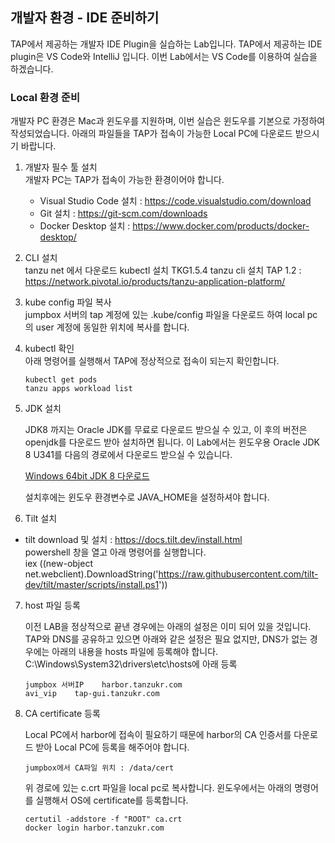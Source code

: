 ## 개발자 환경 - IDE 준비하기

TAP에서 제공하는 개발자 IDE Plugin을 실습하는 Lab입니다. TAP에서 제공하는 IDE plugin은 VS Code와 IntelliJ 입니다. 이번 Lab에서는 VS Code를 이용하여 실습을 하겠습니다.

### Local 환경 준비
개발자 PC 환경은 Mac과 윈도우를 지원하며, 이번 실습은 윈도우를 기본으로 가정하여 작성되었습니다.
아래의 파일들을 TAP가 접속이 가능한 Local PC에 다운로드 받으시기 바랍니다.

1. 개발자 필수 툴 설치<br>
개발자 PC는 TAP가 접속이 가능한 환경이어야 합니다.
    - Visual Studio Code 설치 : https://code.visualstudio.com/download
    - Git 설치 : https://git-scm.com/downloads
    - Docker Desktop 설치 : https://www.docker.com/products/docker-desktop/

2. CLI 설치<br>
tanzu net 에서 다운로드
kubectl 설치 TKG1.5.4
tanzu cli 설치 TAP 1.2 : https://network.pivotal.io/products/tanzu-application-platform/

3. kube config 파일 복사<br>
jumpbox 서버의 tap 계정에 있는 .kube/config 파일을 다운로드 하여 local pc의 user 계정에 동일한 위치에 복사를 합니다.

4. kubectl 확인<br>
아래 명령어를 실행해서 TAP에 정상적으로 접속이 되는지 확인합니다.
    ``` 
    kubectl get pods
    tanzu apps workload list
    ```
5. JDK 설치<br>
    
    JDK8 까지는 Oracle JDK를 무료로 다운로드 받으실 수 있고, 이 후의 버전은 openjdk를 다운로드 받아 설치하면 됩니다.
    이 Lab에서는 윈도우용 Oracle JDK 8 U341를 다음의 경로에서 다운로드 받으실 수 있습니다.
    
    [Windows 64bit JDK 8 다운로드](https://onevmw.sharepoint.com/:u:/r/teams/TAPHOLWorkshop/Shared%20Documents/General/tap1.3.0/jdk-8u341-windows-x64.exe?csf=1&web=1&e=TqW8Iz)

    설치후에는 윈도우 환경변수로 JAVA_HOME을 설정하셔야 합니다.


6. Tilt 설치<br>
- tilt download 및 설치 : https://docs.tilt.dev/install.html<br>
powershell 창을 열고 아래 명령어를 실행합니다.<br>
iex ((new-object net.webclient).DownloadString('https://raw.githubusercontent.com/tilt-dev/tilt/master/scripts/install.ps1'))



7. host 파일 등록

    이전 LAB을 정상적으로 끝낸 경우에는 아래의 설정은 이미 되어 있을 것입니다. <br>
TAP와 DNS를 공유하고 있으면 아래와 같은 설정은 필요 없지만, DNS가 없는 경우에는 아래의 내용을 hosts 파일에 등록해야 합니다.<br>
C:\Windows\System32\drivers\etc\hosts에 아래 등록
    ```
    jumpbox 서버IP    harbor.tanzukr.com
    avi_vip    tap-gui.tanzukr.com
    ```

8. CA certificate 등록

    Local PC에서 harbor에 접속이 필요하기 때문에 harbor의 CA 인증서를 다운로드 받아 Local PC에 등록을 해주어야 합니다.
    ```
    jumpbox에서 CA파일 위치 : /data/cert 
    ```

    위 경로에 있는 c.crt 파일을 local pc로 복사합니다.
    윈도우에서는 아래의 명령어를 실행해서 OS에 certificate를 등록합니다.
    ```
    certutil -addstore -f "ROOT" ca.crt
    docker login harbor.tanzukr.com
    ```
